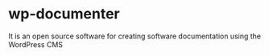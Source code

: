# wp-documenter
It is an open source software for creating software documentation using the WordPress CMS
